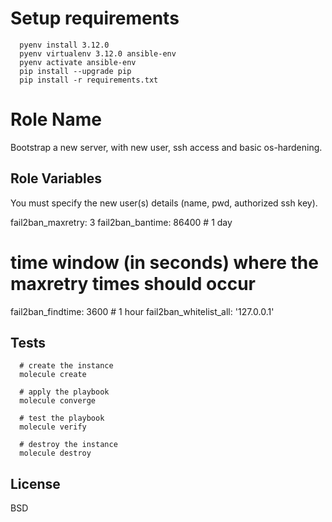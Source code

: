 Setup requirements
=========

```
  pyenv install 3.12.0
  pyenv virtualenv 3.12.0 ansible-env
  pyenv activate ansible-env
  pip install --upgrade pip
  pip install -r requirements.txt
```

Role Name
=========

Bootstrap a new server, with new user, ssh access and basic os-hardening.

Role Variables
--------------

You must specify the new user(s) details (name, pwd, authorized ssh key).

   fail2ban_maxretry: 3
  fail2ban_bantime: 86400 # 1 day
  # time window (in seconds) where the maxretry times should occur
  fail2ban_findtime: 3600 # 1 hour
  fail2ban_whitelist_all: '127.0.0.1' 
 
Tests
----------------

```
  # create the instance
  molecule create

  # apply the playbook
  molecule converge

  # test the playbook
  molecule verify

  # destroy the instance
  molecule destroy  
```

License
-------

BSD
